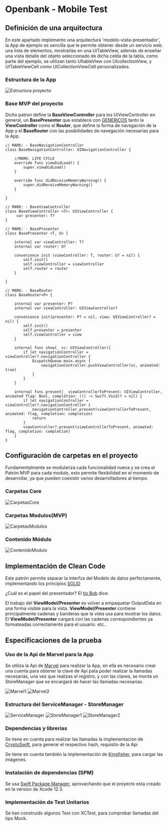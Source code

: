 # Openbank - Mobile Test

## Definición de una arquitectura
En este apartado implemento una arquitectura 'modelo-vista-presentador', la App de ejemplo es sencilla que le permite obtener desde un servicio web una lista de elementos, mostrarlas en una UITableView, además de enseñar una vista detalle del objeto seleccionado de dicha celda de la tabla, como parte del ejemplo, se utilizan tanto UItableView con UIcollectionView, y UITableViewCell como UICollectionViewCell personalizados.

### Estructura de la App

![Estructura proyecto](https://github.com/phdafoe/EntelgyMarvel/blob/main/EstructuraEjemplo.png)

### Base MVP del proyecto

Dicho patron define la **BaseViewController** para los UIViewController en general, un **BasePresenter** que establece con [GENERICOS](https://swiftbycoding.dev/swift/genericos/) tanto la **ViewController** como el **Router**, que define la forma de navegación de la App y el **BaseRouter** con las posibilidades de navegación necesarias para la App.
~~~
// MARK: - BaseNavigationController
class BaseNavigationController: UINavigationController {
    
    //MARK: LIFE CYCLE
    override func viewDidLoad() {
        super.viewDidLoad()
    }
    
    override func didReceiveMemoryWarning() {
        super.didReceiveMemoryWarning()
    }
    
}

// MARK: - BaseViewController
class BaseViewController <T>: UIViewController {
     var presenter: T?
}

// MARK: - BasePresenter
class BasePresenter <T, U> {
    
    internal var viewController: T?
    internal var router: U?
    
    convenience init (viewController: T, router: U? = nil) {
        self.init()
        self.viewController = viewController
        self.router = router
    }
    
}

// MARK: - BaseRouter
class BaseRouter<P> {
    
    internal var presenter: P?
    internal var viewController: UIViewController?
    
    convenience init(presenter: P? = nil, view: UIViewController? = nil) {
        self.init()
        self.presenter = presenter
        self.viewController = view
    }
    
    internal func show(_ vc: UIViewController){
        if let navigationController = viewController?.navigationController {
            DispatchQueue.main.async {
                navigationController.pushViewController(vc, animated: true)
            }
        }
    }
    
    internal func present(_ viewControllerToPresent: UIViewController, animated flag: Bool, completion: (() -> Swift.Void)? = nil) {
        if let navigationController = viewController?.navigationController {
            navigationController.present(viewControllerToPresent, animated: flag, completion: completion)
            return
        }
        viewController?.present(viewControllerToPresent, animated: flag, completion: completion)
    }
}
~~~
## Configuración de carpetas en el proyecto

Fundamentalmente se modulariza cada funcionalidad nueva y se crea el Patrón MVP para cada modulo, esto permite flexibilidad en el momento de desarrollar, ya que pueden coexistir varios desarrolladores al tiempo.

### Carpetas Core

![CarpetasCore](https://github.com/phdafoe/EntelgyMarvel/blob/main/CarpetasCore.png)

### Carpetas Modulos(MVP)

![CarpetasModulos](https://github.com/phdafoe/EntelgyMarvel/blob/main/CarpetasModulos.png)

### Contenido Módulo

![ContenidoModulo](https://github.com/phdafoe/EntelgyMarvel/blob/main/ContenidoModulo.png)

## Implementación de Clean Code 
Este patrón permite separar la Interfza del Modelo de datos perfectamente, implementando los principios [SOLID](https://profile.es/blog/principios-solid-desarrollo-software-calidad/)

¿Cuál es el papel del presentador?
El [tío Bob](http://cleancoder.com/products) dice:

El trabajo del **ViewModel/Presenter** es volver a empaquetar OutputData en una forma visible para la vista. **ViewModel/Presenter** contiene principalmente cadenas y banderas que la vista usa para mostrar los datos. El **ViewModel/Presenter** cargará con las cadenas correspondientes ya formateadas correctamente para el usuario. etc..

## Especificaciones de la prueba

### Uso de la Api de Marvel para la App

Se utiliza la Api de [Marvel](https://developer.marvel.com/documentation/getting_started) para realizar la App, en ella es necesario crear una cuenta para obtener la clave de Api pata poder realizar la llamadas necesarias, una vez que realizas el registro, y con las claves, se monta un StoreManager que se encargará de hacer las llamadas necesarias.

![Marvel1](https://github.com/phdafoe/EntelgyMarvel/blob/main/Marvel1.png)
![Marvel2](https://github.com/phdafoe/EntelgyMarvel/blob/main/Marvel2.png)

### Estructura del ServiceManager - StoreManager

![ServiceManager](https://github.com/phdafoe/EntelgyMarvel/blob/main/ServiceManager.png)
![StoreManager1](https://github.com/phdafoe/EntelgyMarvel/blob/main/StoreManager1.png)
![StoreManager2](https://github.com/phdafoe/EntelgyMarvel/blob/main/StoreManager2.png)

### Dependencias y librerías
Se tiene en cuenta para realizar las llamadas la implementacion de [CryptoSwift](https://github.com/krzyzanowskim/CryptoSwift), para generar el respectivo hash, requisito de la Api

Se tiene en cuenta también la implementación de [Kingfisher](https://github.com/onevcat/Kingfisher), para cargar las imágenes.

### Instalación de dependencias (SPM)
Se usa [Swift Package Manager](https://swift.org/package-manager/), aprovachando que el proyecto esta creado en la version de Xcode 12.3.

### Implementación de Test Unitarios
Se han construido algunos Test con XCTest, para comprobar llamadas del tipo Mock.

